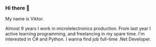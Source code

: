 ### Hi there 👋
My name is Viktor.

Almost 9 years I work in microlelectronics production.
From last year I active learning programming, and freelancing in my spare time.
I'm interested in C# and Python.
I wanna find job full-time .Net Developer. 



<!--
**VityaAnimato/VityaAnimato** is a ✨ _special_ ✨ repository because its `README.md` (this file) appears on your GitHub profile.

Here are some ideas to get you started:

- 🔭 I’m currently working on ...
- 🌱 I’m currently learning ...
- 👯 I’m looking to collaborate on ...
- 🤔 I’m looking for help with ...
- 💬 Ask me about ...
- 📫 How to reach me: ...
- 😄 Pronouns: ...
- ⚡ Fun fact: ...
-->
